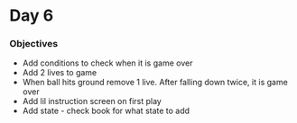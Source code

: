 # Day 6

### Objectives
- Add conditions to check when it is game over
- Add 2 lives to game
- When ball hits ground remove 1 live. After falling down twice, it is game over
- Add lil instruction screen on first play
- Add state - check book for what state to add

